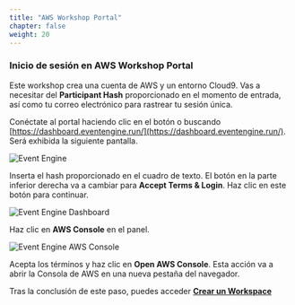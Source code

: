 ```yaml
---
title: "AWS Workshop Portal"
chapter: false
weight: 20
---
```


### Inicio de sesión en AWS Workshop Portal 

Este workshop crea una cuenta de AWS y un entorno Cloud9. Vas a necesitar del **Participant Hash** proporcionado en el momento de entrada, así como tu correo electrónico para rastrear tu sesión única. 

Conéctate al portal haciendo clic en el botón o buscando  [https://dashboard.eventengine.run/](https://dashboard.eventengine.run/). Será exhibida la siguiente pantalla.

![Event Engine](/images/event-engine-initial-screen.png)

Inserta el hash proporcionado en el cuadro de texto. El botón en la parte inferior derecha va a cambiar para **Accept Terms & Login**. Haz clic en este botón para continuar.

![Event Engine Dashboard](/images/event-engine-dashboard.png)

Haz clic en **AWS Console** en el panel.

![Event Engine AWS Console](/images/event-engine-aws-console.png)

Acepta los términos y haz clic en **Open AWS Console**. Esta acción va a abrir la Consola de AWS en una nueva pestaña del navegador. 

Tras la conclusión de este paso, puedes acceder [**Crear un Workspace**](../../workspace/workspace/)